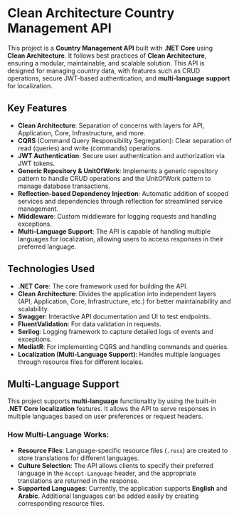 # Clean Architecture Country Management API

This project is a **Country Management API** built with **.NET Core** using **Clean Architecture**. It follows best practices of **Clean Architecture**, ensuring a modular, maintainable, and scalable solution. This API is designed for managing country data, with features such as CRUD operations, secure JWT-based authentication, and **multi-language support** for localization.

## Key Features

- **Clean Architecture**: Separation of concerns with layers for API, Application, Core, Infrastructure, and more.
- **CQRS** (Command Query Responsibility Segregation): Clear separation of read (queries) and write (commands) operations.
- **JWT Authentication**: Secure user authentication and authorization via JWT tokens.
- **Generic Repository & UnitOfWork**: Implements a generic repository pattern to handle CRUD operations and the UnitOfWork pattern to manage database transactions.
- **Reflection-based Dependency Injection**: Automatic addition of scoped services and dependencies through reflection for streamlined service management.
- **Middleware**: Custom middleware for logging requests and handling exceptions.
- **Multi-Language Support**: The API is capable of handling multiple languages for localization, allowing users to access responses in their preferred language.

## Technologies Used

- **.NET Core**: The core framework used for building the API.
- **Clean Architecture**: Divides the application into independent layers (API, Application, Core, Infrastructure, etc.) for better maintainability and scalability.
- **Swagger**: Interactive API documentation and UI to test endpoints.
- **FluentValidation**: For data validation in requests.
- **Serilog**: Logging framework to capture detailed logs of events and exceptions.
- **MediatR**: For implementing CQRS and handling commands and queries.
- **Localization (Multi-Language Support)**: Handles multiple languages through resource files for different locales.

## Multi-Language Support

This project supports **multi-language** functionality by using the built-in **.NET Core localization** features. It allows the API to serve responses in multiple languages based on user preferences or request headers.

### How Multi-Language Works:
- **Resource Files**: Language-specific resource files (`.resx`) are created to store translations for different languages.
- **Culture Selection**: The API allows clients to specify their preferred language in the `Accept-Language` header, and the appropriate translations are returned in the response.
- **Supported Languages**: Currently, the application supports **English** and **Arabic**. Additional languages can be added easily by creating corresponding resource files.
